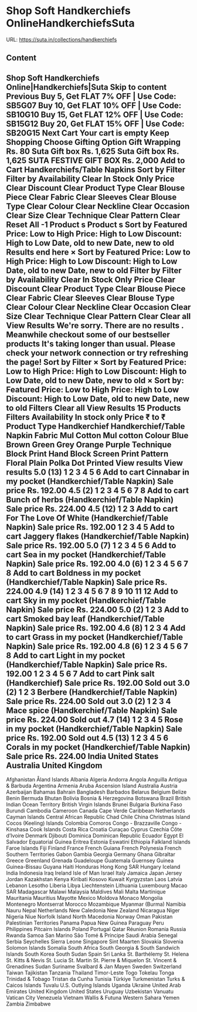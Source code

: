 # Shop Soft Handkerchiefs OnlineHandkerchiefsSuta

URL: https://suta.in/collections/handkerchiefs

## Content

Shop Soft Handkerchiefs Online|Handkerchiefs|Suta
Skip to content
Previous
Buy 5, Get FLAT 7% OFF | Use Code: SB5G07
Buy 10, Get FLAT 10% OFF | Use Code: SB10G10
Buy 15, Get FLAT 12% OFF | Use Code: SB15G12
Buy 20, Get FLAT 15% OFF | Use Code: SB20G15
Next
Cart
Your cart is empty
Keep Shopping
Choose Gifting Option
Gift Wrapping
Rs. 80
Suta Gift box
Rs. 1,625
Suta Gift box
Rs. 1,625
SUTA FESTIVE GIFT BOX
Rs. 2,000
Add to Cart
Handkerchiefs/Table Napkins
Sort by
Filter
Filter by
Availability
Clear
In Stock Only
Price
Clear
Discount
Clear
Product Type
Clear
Blouse Piece
Clear
Fabric
Clear
Sleeves
Clear
Blouse Type
Clear
Colour
Clear
Neckline
Clear
Occasion
Clear
Size
Clear
Technique
Clear
Pattern
Clear
Reset All
-1
Product
s
Product
s
Sort by
Featured
Price: Low to High
Price: High to Low
Discount: High to Low
Date, old to new
Date, new to old
Results end here
×
Sort by
Featured
Price: Low to High
Price: High to Low
Discount: High to Low
Date, old to new
Date, new to old
Filter by
Filter by
Availability
Clear
In Stock Only
Price
Clear
Discount
Clear
Product Type
Clear
Blouse Piece
Clear
Fabric
Clear
Sleeves
Clear
Blouse Type
Clear
Colour
Clear
Neckline
Clear
Occasion
Clear
Size
Clear
Technique
Clear
Pattern
Clear
Clear all
View Results
We're sorry. There are no results
.
Meanwhile checkout some of our bestseller products
It's taking longer than usual. Please check your network connection or try refreshing the page!
Sort by
Filter
×
Sort by
Featured
Price: Low to High
Price: High to Low
Discount: High to Low
Date, old to new
Date, new to old
×
Sort by:
Featured
Price: Low to High
Price: High to Low
Discount: High to Low
Date, old to new
Date, new to old
Filters
Clear all
View Results
15 Products
Filters
Availability
In stock only
Price
₹
to
₹
Product Type
Handkerchief
Handkerchief/Table Napkin
Fabric
Mul Cotton
Mul cotton
Colour
Blue
Brown
Green
Grey
Orange
Purple
Technique
Block Print
Hand Block
Screen Print
Pattern
Floral
Plain
Polka Dot
Printed
View results
View results
5.0
(13)
1
2
3
4
5
6
Add to cart
Cinnabar in my pocket (Handkerchief/Table Napkin)
Sale price
Rs. 192.00
4.5
(2)
1
2
3
4
5
6
7
8
Add to cart
Bunch of herbs (Handkerchief/Table Napkin)
Sale price
Rs. 224.00
4.5
(12)
1
2
3
Add to cart
For The Love Of White (Handkerchief/Table Napkin)
Sale price
Rs. 192.00
1
2
3
4
5
Add to cart
Jaggery flakes (Handkerchief/Table Napkin)
Sale price
Rs. 192.00
5.0
(7)
1
2
3
4
5
6
Add to cart
Sea in my pocket (Handkerchief/Table Napkin)
Sale price
Rs. 192.00
4.0
(6)
1
2
3
4
5
6
7
8
Add to cart
Boldness in my pocket (Handkerchief/Table Napkin)
Sale price
Rs. 224.00
4.9
(14)
1
2
3
4
5
6
7
8
9
10
11
12
Add to cart
Sky in my pocket (Handkerchief/Table Napkin)
Sale price
Rs. 224.00
5.0
(2)
1
2
3
Add to cart
Smoked bay leaf (Handkerchief/Table Napkin)
Sale price
Rs. 192.00
4.6
(8)
1
2
3
4
Add to cart
Grass in my pocket (Handkerchief/Table Napkin)
Sale price
Rs. 192.00
4.8
(6)
1
2
3
4
5
6
7
8
Add to cart
Light in my pocket (Handkerchief/Table Napkin)
Sale price
Rs. 192.00
1
2
3
4
5
6
7
Add to cart
Pink salt (Handkerchief)
Sale price
Rs. 192.00
Sold out
3.0
(2)
1
2
3
Berbere (Handkerchief/Table Napkin)
Sale price
Rs. 224.00
Sold out
3.0
(2)
1
2
3
4
Mace spice (Handkerchief/Table Napkin)
Sale price
Rs. 224.00
Sold out
4.7
(14)
1
2
3
4
5
Rose in my pocket (Handkerchief/Table Napkin)
Sale price
Rs. 192.00
Sold out
4.5
(13)
1
2
3
4
5
6
Corals in my pocket (Handkerchief/Table Napkin)
Sale price
Rs. 224.00
India
United States
Australia
United Kingdom
---
Afghanistan
Åland Islands
Albania
Algeria
Andorra
Angola
Anguilla
Antigua & Barbuda
Argentina
Armenia
Aruba
Ascension Island
Australia
Austria
Azerbaijan
Bahamas
Bahrain
Bangladesh
Barbados
Belarus
Belgium
Belize
Benin
Bermuda
Bhutan
Bolivia
Bosnia & Herzegovina
Botswana
Brazil
British Indian Ocean Territory
British Virgin Islands
Brunei
Bulgaria
Burkina Faso
Burundi
Cambodia
Cameroon
Canada
Cape Verde
Caribbean Netherlands
Cayman Islands
Central African Republic
Chad
Chile
China
Christmas Island
Cocos (Keeling) Islands
Colombia
Comoros
Congo - Brazzaville
Congo - Kinshasa
Cook Islands
Costa Rica
Croatia
Curaçao
Cyprus
Czechia
Côte d’Ivoire
Denmark
Djibouti
Dominica
Dominican Republic
Ecuador
Egypt
El Salvador
Equatorial Guinea
Eritrea
Estonia
Eswatini
Ethiopia
Falkland Islands
Faroe Islands
Fiji
Finland
France
French Guiana
French Polynesia
French Southern Territories
Gabon
Gambia
Georgia
Germany
Ghana
Gibraltar
Greece
Greenland
Grenada
Guadeloupe
Guatemala
Guernsey
Guinea
Guinea-Bissau
Guyana
Haiti
Honduras
Hong Kong SAR
Hungary
Iceland
India
Indonesia
Iraq
Ireland
Isle of Man
Israel
Italy
Jamaica
Japan
Jersey
Jordan
Kazakhstan
Kenya
Kiribati
Kosovo
Kuwait
Kyrgyzstan
Laos
Latvia
Lebanon
Lesotho
Liberia
Libya
Liechtenstein
Lithuania
Luxembourg
Macao SAR
Madagascar
Malawi
Malaysia
Maldives
Mali
Malta
Martinique
Mauritania
Mauritius
Mayotte
Mexico
Moldova
Monaco
Mongolia
Montenegro
Montserrat
Morocco
Mozambique
Myanmar (Burma)
Namibia
Nauru
Nepal
Netherlands
New Caledonia
New Zealand
Nicaragua
Niger
Nigeria
Niue
Norfolk Island
North Macedonia
Norway
Oman
Pakistan
Palestinian Territories
Panama
Papua New Guinea
Paraguay
Peru
Philippines
Pitcairn Islands
Poland
Portugal
Qatar
Réunion
Romania
Russia
Rwanda
Samoa
San Marino
São Tomé & Príncipe
Saudi Arabia
Senegal
Serbia
Seychelles
Sierra Leone
Singapore
Sint Maarten
Slovakia
Slovenia
Solomon Islands
Somalia
South Africa
South Georgia & South Sandwich Islands
South Korea
South Sudan
Spain
Sri Lanka
St. Barthélemy
St. Helena
St. Kitts & Nevis
St. Lucia
St. Martin
St. Pierre & Miquelon
St. Vincent & Grenadines
Sudan
Suriname
Svalbard & Jan Mayen
Sweden
Switzerland
Taiwan
Tajikistan
Tanzania
Thailand
Timor-Leste
Togo
Tokelau
Tonga
Trinidad & Tobago
Tristan da Cunha
Tunisia
Türkiye
Turkmenistan
Turks & Caicos Islands
Tuvalu
U.S. Outlying Islands
Uganda
Ukraine
United Arab Emirates
United Kingdom
United States
Uruguay
Uzbekistan
Vanuatu
Vatican City
Venezuela
Vietnam
Wallis & Futuna
Western Sahara
Yemen
Zambia
Zimbabwe